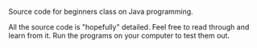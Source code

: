 Source code for beginners class on Java programming.

All the source code is "hopefully" detailed. Feel free to read through and learn from it. Run the programs on your computer to test them out.

